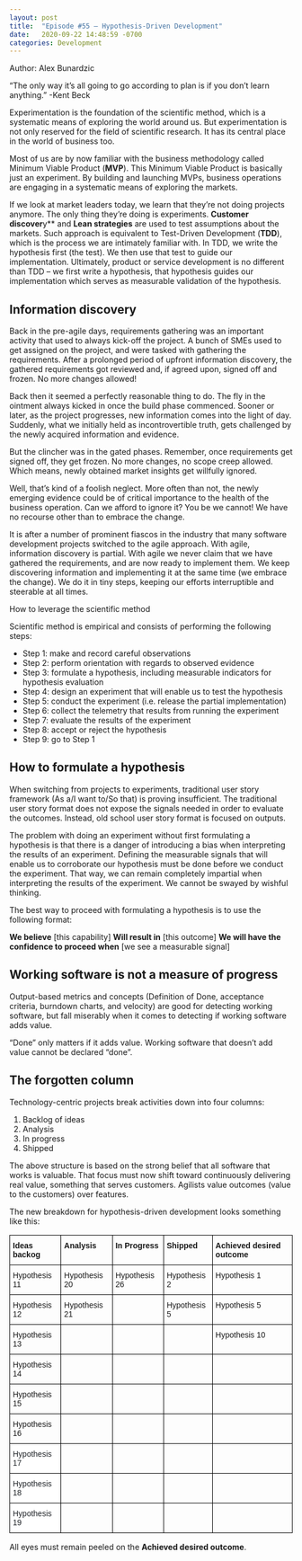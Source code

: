 ```yaml
---
layout: post
title:  "Episode #55 – Hypothesis-Driven Development"
date:   2020-09-22 14:48:59 -0700
categories: Development
---
```


Author: Alex Bunardzic

“The only way it’s all going to go according to plan is if you don’t learn anything.” -Kent Beck


Experimentation is the foundation of the scientific method, which is a systematic means of exploring the world around us. But experimentation is not only reserved for the field of scientific research. It has its central place in the world of business too.


Most of us are by now familiar with the business methodology called Minimum Viable Product (**MVP**). This Minimum Viable Product is basically just an experiment. By building and launching MVPs, business operations are engaging in a systematic means of exploring the markets.


If we look at market leaders today, we learn that they’re not doing projects anymore. The only thing they’re doing is experiments. **Customer discover**y** and **Lean strategies** are used to test assumptions about the markets. Such approach is equivalent to Test-Driven Development (**TDD**), which is the process we are intimately familiar with. In TDD, we write the hypothesis first (the test). We then use that test to guide our implementation. Ultimately, product or service development is no different than TDD – we first write a hypothesis, that hypothesis guides our implementation which serves as measurable validation of the hypothesis.


## Information discovery


Back in the pre-agile days, requirements gathering was an important activity that used to always kick-off the project. A bunch of SMEs used to get assigned on the project, and were tasked with gathering the requirements. After a prolonged period of upfront information discovery, the gathered requirements got reviewed and, if agreed upon, signed off and frozen. No more changes allowed!


Back then it seemed a perfectly reasonable thing to do. The fly in the ointment always kicked in once the build phase commenced. Sooner or later, as the project progresses, new information comes into the light of day. Suddenly, what we initially held as incontrovertible truth, gets challenged by the newly acquired information and evidence.


But the clincher was in the gated phases. Remember, once requirements get signed off, they get frozen. No more changes, no scope creep allowed. Which means, newly obtained market insights get willfully ignored.


Well, that’s kind of a foolish neglect. More often than not, the newly emerging evidence could be of critical importance to the health of the business operation. Can we afford to ignore it? You be we cannot! We have no recourse other than to embrace the change.


It is after a number of prominent fiascos in the industry that many software development projects switched to the agile approach. With agile, information discovery is partial. With agile we never claim that we have gathered the requirements, and are now ready to implement them. We keep discovering information and implementing it at the same time (we embrace the change). We do it in tiny steps, keeping our efforts interruptible and steerable at all times.


How to leverage the scientific method


Scientific method is empirical and consists of performing the following steps:


- Step 1: make and record careful observations
- Step 2: perform orientation with regards to observed evidence
- Step 3: formulate a hypothesis, including measurable indicators for hypothesis evaluation
- Step 4: design an experiment that will enable us to test the hypothesis
- Step 5: conduct the experiment (i.e. release the partial implementation)
- Step 6: collect the telemetry that results from running the experiment
- Step 7: evaluate the results of the experiment
- Step 8: accept or reject the hypothesis
- Step 9: go to Step 1


## How to formulate a hypothesis


When switching from projects to experiments, traditional user story framework (As a/I want to/So that) is proving insufficient. The traditional user story format does not expose the signals needed in order to evaluate the outcomes. Instead, old school user story format is focused on outputs.


The problem with doing an experiment without first formulating a hypothesis is that there is a danger of introducing a bias when interpreting the results of an experiment. Defining the measurable signals that will enable us to corroborate our hypothesis must be done before we conduct the experiment. That way, we can remain completely impartial when interpreting the results of the experiment. We cannot be swayed by wishful thinking.


The best way to proceed with formulating a hypothesis is to use the following format:


**We believe** [this capability]
**Will result in** [this outcome]
**We will have the confidence to proceed when** [we see a measurable signal]


## Working software is not a measure of progress


Output-based metrics and concepts (Definition of Done, acceptance criteria, burndown charts, and velocity) are good for detecting working software, but fall miserably when it comes to detecting if working software adds value.


“Done” only matters if it adds value. Working software that doesn’t add value cannot be declared “done”.


## The forgotten column


Technology-centric projects break activities down into four columns:


1. Backlog of ideas
2. Analysis
3. In progress
4. Shipped


The above structure is based on the strong belief that all software that works is valuable. That focus must now shift toward continuously delivering real value, something that serves customers. Agilists value outcomes (value to the customers) over features.


The new breakdown for hypothesis-driven development looks something like this:

<style type="text/css">
.tg  {border-collapse:collapse;border-spacing:0;}
.tg td{border-color:black;border-style:solid;border-width:1px;font-family:Arial, sans-serif;font-size:14px;
  overflow:hidden;padding:10px 5px;word-break:normal;}
.tg th{border-color:black;border-style:solid;border-width:1px;font-family:Arial, sans-serif;font-size:14px;
  font-weight:normal;overflow:hidden;padding:10px 5px;word-break:normal;}
.tg .tg-1wig{font-weight:bold;text-align:left;vertical-align:top}
.tg .tg-8vzr{background-color:#FFF;color:#212529;text-align:left;vertical-align:middle}
.tg .tg-0lax{text-align:left;vertical-align:top}
</style>
<table class="tg">
<thead>
  <tr>
    <th class="tg-0lax"><span style="font-weight:bold">Ideas backog</span></th>
    <th class="tg-1wig">Analysis</th>
    <th class="tg-1wig">In Progress</th>
    <th class="tg-1wig">Shipped</th>
    <th class="tg-1wig">Achieved desired outcome</th>
  </tr>
</thead>
<tbody>
  <tr>
    <td class="tg-0lax">Hypothesis 11</td>
    <td class="tg-0lax">Hypothesis 20</td>
    <td class="tg-0lax">Hypothesis 26</td>
    <td class="tg-0lax">Hypothesis 2</td>
    <td class="tg-0lax">Hypothesis 1</td>
  </tr>
  <tr>
    <td class="tg-0lax">Hypothesis 12</td>
    <td class="tg-0lax">Hypothesis 21</td>
    <td class="tg-0lax"></td>
    <td class="tg-0lax">Hypothesis 5</td>
    <td class="tg-0lax">Hypothesis 5</td>
  </tr>
  <tr>
    <td class="tg-0lax">Hypothesis 13</td>
    <td class="tg-0lax"></td>
    <td class="tg-0lax"></td>
    <td class="tg-0lax"></td>
    <td class="tg-0lax">Hypothesis 10</td>
  </tr>
  <tr>
    <td class="tg-0lax">Hypothesis 14</td>
    <td class="tg-0lax"></td>
    <td class="tg-0lax"></td>
    <td class="tg-0lax"></td>
    <td class="tg-0lax"></td>
  </tr>
  <tr>
    <td class="tg-0lax">Hypothesis 15</td>
    <td class="tg-0lax"></td>
    <td class="tg-0lax"></td>
    <td class="tg-0lax"></td>
    <td class="tg-0lax"></td>
  </tr>
  <tr>
    <td class="tg-0lax">Hypothesis 16</td>
    <td class="tg-0lax"></td>
    <td class="tg-0lax"></td>
    <td class="tg-0lax"></td>
    <td class="tg-0lax"></td>
  </tr>
  <tr>
    <td class="tg-8vzr">Hypothesis 17</td>
    <td class="tg-0lax"></td>
    <td class="tg-0lax"></td>
    <td class="tg-0lax"></td>
    <td class="tg-0lax"></td>
  </tr>
  <tr>
    <td class="tg-8vzr">Hypothesis 18</td>
    <td class="tg-0lax"></td>
    <td class="tg-0lax"></td>
    <td class="tg-0lax"></td>
    <td class="tg-0lax"></td>
  </tr>
  <tr>
    <td class="tg-8vzr">Hypothesis 19</td>
    <td class="tg-0lax"></td>
    <td class="tg-0lax"></td>
    <td class="tg-0lax"></td>
    <td class="tg-0lax"></td>
  </tr>
</tbody>
</table>

All eyes must remain peeled on the **Achieved desired outcome**.
